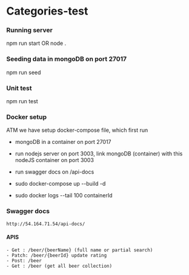 # Categories-test

### Running server
npm run start OR node .

### Seeding data in mongoDB on port 27017
npm run seed

### Unit test
npm run test

### Docker setup
ATM we have setup docker-compose file, which first run
 - mongoDB in a container on port 27017
 - run nodejs server on port 3003, link mongoDB (container) with this nodeJS container on port 3003
 - run swagger docs on /api-docs

 - sudo docker-compose up --build -d
 - sudo docker logs --tail 100 containerId

### Swagger docs
    http://54.164.71.54/api-docs/

#### APIS
    - Get : /beer/{beerName} (full name or partial search)
    - Patch: /beer/{beerId} update rating
    - Post: /beer
    - Get : /beer (get all beer collection)
